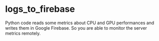 # logs_to_firebase
Python code reads some metrics about CPU and GPU performances and writes them in Google Firebase.
So you are able to monitor the server metrics remotely.
